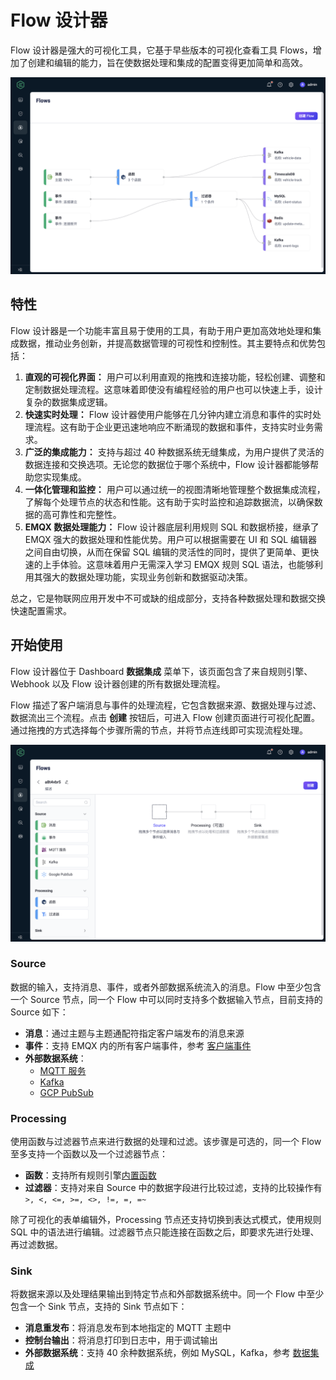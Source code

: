 # Flow 设计器

Flow 设计器是强大的可视化工具，它基于早些版本的可视化查看工具 Flows，增加了创建和编辑的能力，旨在使数据处理和集成的配置变得更加简单和高效。

![EMQX Flow Designer](./assets/flow-designer.png)

## 特性

Flow 设计器是一个功能丰富且易于使用的工具，有助于用户更加高效地处理和集成数据，推动业务创新，并提高数据管理的可视性和控制性。其主要特点和优势包括：

1. **直观的可视化界面：** 用户可以利用直观的拖拽和连接功能，轻松创建、调整和定制数据处理流程。这意味着即使没有编程经验的用户也可以快速上手，设计复杂的数据集成逻辑。
2. **快速实时处理：** Flow 设计器使用户能够在几分钟内建立消息和事件的实时处理流程。这有助于企业更迅速地响应不断涌现的数据和事件，支持实时业务需求。
3. **广泛的集成能力：** 支持与超过 40 种数据系统无缝集成，为用户提供了灵活的数据连接和交换选项。无论您的数据位于哪个系统中，Flow 设计器都能够帮助您实现集成。
4. **一体化管理和监控：** 用户可以通过统一的视图清晰地管理整个数据集成流程，了解每个处理节点的状态和性能。这有助于实时监控和追踪数据流，以确保数据的高可靠性和完整性。
5. **EMQX 数据处理能力：** Flow 设计器底层利用规则 SQL 和数据桥接，继承了 EMQX 强大的数据处理和性能优势。用户可以根据需要在 UI 和 SQL 编辑器之间自由切换，从而在保留 SQL 编辑的灵活性的同时，提供了更简单、更快速的上手体验。这意味着用户无需深入学习 EMQX 规则 SQL 语法，也能够利用其强大的数据处理功能，实现业务创新和数据驱动决策。

总之，它是物联网应用开发中不可或缺的组成部分，支持各种数据处理和数据交换快速配置需求。

## 开始使用

Flow 设计器位于 Dashboard **数据集成** 菜单下，该页面包含了来自规则引擎、Webhook 以及 Flow 设计器创建的所有数据处理流程。

Flow 描述了客户端消息与事件的处理流程，它包含数据来源、数据处理与过滤、数据流出三个流程。点击 **创建** 按钮后，可进入 Flow 创建页面进行可视化配置。通过拖拽的方式选择每个步骤所需的节点，并将节点连线即可实现流程处理。

![image-20230914175657995](./assets/image-20230914175657995.png)

### Source

数据的输入，支持消息、事件，或者外部数据系统流入的消息。Flow 中至少包含一个 Source 节点，同一个 Flow 中可以同时支持多个数据输入节点，目前支持的 Source 如下：

- **消息**：通过主题与主题通配符指定客户端发布的消息来源
- **事件**：支持 EMQX 内的所有客户端事件，参考 [客户端事件](../data-integration/rule-sql-events-and-fields.md#客户端事件)
- **外部数据系统**：
  - [MQTT 服务](../data-integration/data-bridge-mqtt.md)
  - [Kafka](../data-integration/data-bridge-kafka.md)
  - [GCP PubSub](../data-integration/data-bridge-gcp-pubsub.md)

### Processing

使用函数与过滤器节点来进行数据的处理和过滤。该步骤是可选的，同一个 Flow 至多支持一个函数以及一个过滤器节点：

- **函数**：支持所有规则引擎[内置函数](../data-integration/rule-sql-builtin-functions.md)
- **过滤器**：支持对来自 Source 中的数据字段进行比较过滤，支持的比较操作有 `>, <, <=, >=, <>, !=, =, =~`

除了可视化的表单编辑外，Processing 节点还支持切换到表达式模式，使用规则 SQL 中的语法进行编辑。过滤器节点只能连接在函数之后，即要求先进行处理、再过滤数据。

### Sink

将数据来源以及处理结果输出到特定节点和外部数据系统中。同一个 Flow 中至少包含一个 Sink 节点，支持的 Sink 节点如下：

- **消息重发布**：将消息发布到本地指定的 MQTT 主题中
- **控制台输出**：将消息打印到日志中，用于调试输出
- **外部数据系统**：支持 40 余种数据系统，例如 MySQL，Kafka，参考 [数据集成](../data-integration/data-bridges.md)
